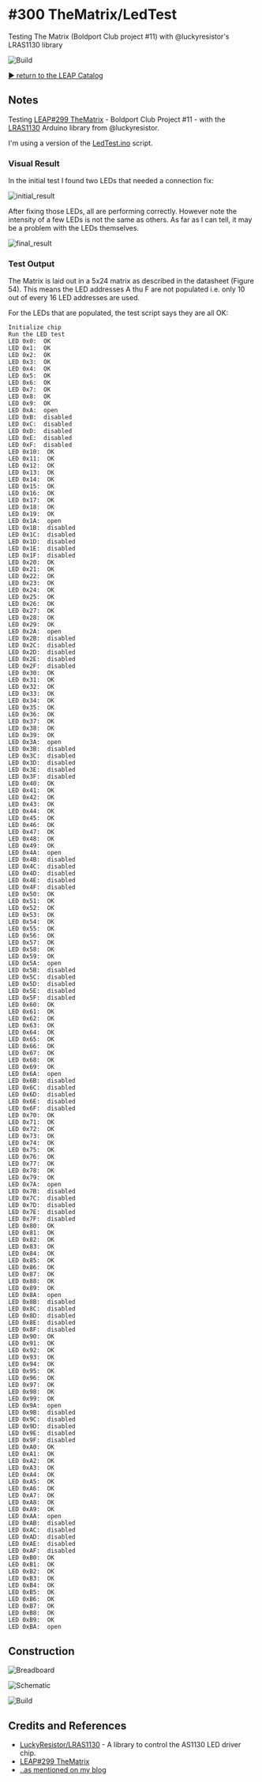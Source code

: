 # #300 TheMatrix/LedTest

Testing The Matrix (Boldport Club project #11) with @luckyresistor's LRAS1130 library

![Build](./assets/LedTest_build.jpg?raw=true)

[:arrow_forward: return to the LEAP Catalog](http://leap.tardate.com)

## Notes

Testing [LEAP#299 TheMatrix](../TheMatrix) - Boldport Club Project #11 - with the
[LRAS1130](https://github.com/LuckyResistor/LRAS1130) Arduino library from @luckyresistor.


I'm using a version of the
[LedTest.ino](https://github.com/LuckyResistor/LRAS1130/blob/master/examples/LedTest/LedTest.ino)
script.


### Visual Result

In the initial test I found two LEDs that needed a connection fix:


![initial_result](./assets/initial_result.jpg?raw=true)

After fixing those LEDs, all are performing correctly.
However note the intensity of a few LEDs is not the same as others.
As far as I can tell, it may be a problem with the LEDs themselves.

![final_result](./assets/final_result.jpg?raw=true)

### Test Output

The Matrix is laid out in a 5x24 matrix as described in the datasheet (Figure 54).
This means the LED addresses A thu F are not populated i.e. only 10 out of every 16 LED addresses are used.

For the LEDs that are populated, the test script says they are all OK:

```
Initialize chip
Run the LED test
LED 0x0:  OK
LED 0x1:  OK
LED 0x2:  OK
LED 0x3:  OK
LED 0x4:  OK
LED 0x5:  OK
LED 0x6:  OK
LED 0x7:  OK
LED 0x8:  OK
LED 0x9:  OK
LED 0xA:  open
LED 0xB:  disabled
LED 0xC:  disabled
LED 0xD:  disabled
LED 0xE:  disabled
LED 0xF:  disabled
LED 0x10:  OK
LED 0x11:  OK
LED 0x12:  OK
LED 0x13:  OK
LED 0x14:  OK
LED 0x15:  OK
LED 0x16:  OK
LED 0x17:  OK
LED 0x18:  OK
LED 0x19:  OK
LED 0x1A:  open
LED 0x1B:  disabled
LED 0x1C:  disabled
LED 0x1D:  disabled
LED 0x1E:  disabled
LED 0x1F:  disabled
LED 0x20:  OK
LED 0x21:  OK
LED 0x22:  OK
LED 0x23:  OK
LED 0x24:  OK
LED 0x25:  OK
LED 0x26:  OK
LED 0x27:  OK
LED 0x28:  OK
LED 0x29:  OK
LED 0x2A:  open
LED 0x2B:  disabled
LED 0x2C:  disabled
LED 0x2D:  disabled
LED 0x2E:  disabled
LED 0x2F:  disabled
LED 0x30:  OK
LED 0x31:  OK
LED 0x32:  OK
LED 0x33:  OK
LED 0x34:  OK
LED 0x35:  OK
LED 0x36:  OK
LED 0x37:  OK
LED 0x38:  OK
LED 0x39:  OK
LED 0x3A:  open
LED 0x3B:  disabled
LED 0x3C:  disabled
LED 0x3D:  disabled
LED 0x3E:  disabled
LED 0x3F:  disabled
LED 0x40:  OK
LED 0x41:  OK
LED 0x42:  OK
LED 0x43:  OK
LED 0x44:  OK
LED 0x45:  OK
LED 0x46:  OK
LED 0x47:  OK
LED 0x48:  OK
LED 0x49:  OK
LED 0x4A:  open
LED 0x4B:  disabled
LED 0x4C:  disabled
LED 0x4D:  disabled
LED 0x4E:  disabled
LED 0x4F:  disabled
LED 0x50:  OK
LED 0x51:  OK
LED 0x52:  OK
LED 0x53:  OK
LED 0x54:  OK
LED 0x55:  OK
LED 0x56:  OK
LED 0x57:  OK
LED 0x58:  OK
LED 0x59:  OK
LED 0x5A:  open
LED 0x5B:  disabled
LED 0x5C:  disabled
LED 0x5D:  disabled
LED 0x5E:  disabled
LED 0x5F:  disabled
LED 0x60:  OK
LED 0x61:  OK
LED 0x62:  OK
LED 0x63:  OK
LED 0x64:  OK
LED 0x65:  OK
LED 0x66:  OK
LED 0x67:  OK
LED 0x68:  OK
LED 0x69:  OK
LED 0x6A:  open
LED 0x6B:  disabled
LED 0x6C:  disabled
LED 0x6D:  disabled
LED 0x6E:  disabled
LED 0x6F:  disabled
LED 0x70:  OK
LED 0x71:  OK
LED 0x72:  OK
LED 0x73:  OK
LED 0x74:  OK
LED 0x75:  OK
LED 0x76:  OK
LED 0x77:  OK
LED 0x78:  OK
LED 0x79:  OK
LED 0x7A:  open
LED 0x7B:  disabled
LED 0x7C:  disabled
LED 0x7D:  disabled
LED 0x7E:  disabled
LED 0x7F:  disabled
LED 0x80:  OK
LED 0x81:  OK
LED 0x82:  OK
LED 0x83:  OK
LED 0x84:  OK
LED 0x85:  OK
LED 0x86:  OK
LED 0x87:  OK
LED 0x88:  OK
LED 0x89:  OK
LED 0x8A:  open
LED 0x8B:  disabled
LED 0x8C:  disabled
LED 0x8D:  disabled
LED 0x8E:  disabled
LED 0x8F:  disabled
LED 0x90:  OK
LED 0x91:  OK
LED 0x92:  OK
LED 0x93:  OK
LED 0x94:  OK
LED 0x95:  OK
LED 0x96:  OK
LED 0x97:  OK
LED 0x98:  OK
LED 0x99:  OK
LED 0x9A:  open
LED 0x9B:  disabled
LED 0x9C:  disabled
LED 0x9D:  disabled
LED 0x9E:  disabled
LED 0x9F:  disabled
LED 0xA0:  OK
LED 0xA1:  OK
LED 0xA2:  OK
LED 0xA3:  OK
LED 0xA4:  OK
LED 0xA5:  OK
LED 0xA6:  OK
LED 0xA7:  OK
LED 0xA8:  OK
LED 0xA9:  OK
LED 0xAA:  open
LED 0xAB:  disabled
LED 0xAC:  disabled
LED 0xAD:  disabled
LED 0xAE:  disabled
LED 0xAF:  disabled
LED 0xB0:  OK
LED 0xB1:  OK
LED 0xB2:  OK
LED 0xB3:  OK
LED 0xB4:  OK
LED 0xB5:  OK
LED 0xB6:  OK
LED 0xB7:  OK
LED 0xB8:  OK
LED 0xB9:  OK
LED 0xBA:  open
```

## Construction

![Breadboard](./assets/LedTest_bb.jpg?raw=true)

![Schematic](./assets/LedTest_schematic.jpg?raw=true)

![Build](./assets/LedTest_build.jpg?raw=true)

## Credits and References
* [LuckyResistor/LRAS1130](https://github.com/LuckyResistor/LRAS1130) - A library to control the AS1130 LED driver chip.
* [LEAP#299 TheMatrix](../TheMatrix)
* [..as mentioned on my blog](http://blog.tardate.com/2017/05/leap300-the-matrix-led-test.html)
